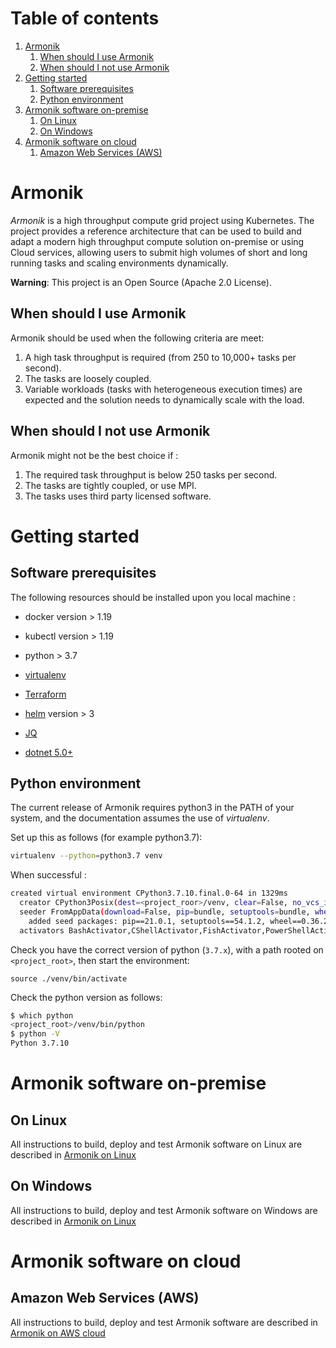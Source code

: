 # Table of contents
1. [Armonik](#armonik)
   1. [When should I use Armonik](#when-should-i-use-armonik)
   2. [When should I not use Armonik](#when-should-i-not-use-armonik)
2. [Getting started](#getteing-started)
   1. [Software prerequisites](#software-prerequisites)
   2. [Python environment](#python-environment)
3. [Armonik software on-premise](#armonik-software-on-premise)
      1. [On Linux](#on-linux)
      2. [On Windows](#on-windows)
4. [Armonik software on cloud](#armonik-software-on-cloud)
   1. [Amazon Web Services (AWS)](#amazon-web-services)

# Armonik <a name="Armonik"></a>
<em>Armonik</em> is a high throughput compute grid project using Kubernetes. 
The project provides a reference architecture that can be used to build and adapt a modern high throughput compute
solution on-premise or using Cloud services, allowing users to submit high volumes of short and long running tasks
and scaling environments dynamically.

**Warning**: This project is an Open Source (Apache 2.0 License).

## When should I use Armonik <a name="when-should-i-use-armonik"></a>
Armonik should be used when the following criteria are meet:
1. A high task throughput is required (from 250 to 10,000+ tasks per second).
2. The tasks are loosely coupled.
3. Variable workloads (tasks with heterogeneous execution times) are expected and the solution needs to 
   dynamically scale with the load.

## When should I not use Armonik <a name="when-should-i-not-use-armonik"></a>
Armonik might not be the best choice if :
1. The required task throughput is below 250 tasks per second.
2. The tasks are tightly coupled, or use MPI.
3. The tasks uses third party licensed software.

# Getting started <a name="getting-started"></a>
## Software prerequisites <a name="software-prerequisites"></a>
The following resources should be installed upon you local machine :

* docker version > 1.19

* kubectl version > 1.19

* python > 3.7

* [virtualenv](https://pypi.org/project/virtualenv/)

* [Terraform](https://learn.hashicorp.com/tutorials/terraform/install-cli)

* [helm](https://helm.sh/docs/intro/install/) version > 3

* [JQ](https://stedolan.github.io/jq/)

* [dotnet 5.0+](https://docs.microsoft.com/en-us/dotnet/core/install/)

## Python environment <a name="python-environment"></a>
The current release of Armonik requires python3 in the PATH of your system, and the documentation assumes the use of *virtualenv*. 

Set up this as follows (for example python3.7):
```bash
virtualenv --python=python3.7 venv
```

When successful :
```bash
created virtual environment CPython3.7.10.final.0-64 in 1329ms
  creator CPython3Posix(dest=<project_roor>/venv, clear=False, no_vcs_ignore=False, global=False)
  seeder FromAppData(download=False, pip=bundle, setuptools=bundle, wheel=bundle, via=copy, app_data_dir=/Users/user/Library/Application Support/virtualenv)
    added seed packages: pip==21.0.1, setuptools==54.1.2, wheel==0.36.2
  activators BashActivator,CShellActivator,FishActivator,PowerShellActivator,PythonActivator,XonshActivator
```

Check you have the correct version of python (`3.7.x`), with a path rooted on `<project_root>`, 
then start the environment:
```
source ./venv/bin/activate
```

Check the python version as follows:
```bash
$ which python
<project_root>/venv/bin/python
$ python -V
Python 3.7.10
```

# Armonik software on-premise <a name="armonik-software-on-premise"></a>
## On Linux <a name="on-linux"></a>
All instructions to build, deploy and test Armonik software on Linux are described in [Armonik on Linux](./README.ON-PREMISE-LINUX.md)

## On Windows <a name="on-windows"></a>
All instructions to build, deploy and test Armonik software on Windows are described in [Armonik on Linux](./README.ON-PREMISE-WINDOWS.md)

# Armonik software on cloud <a name="armonik-software-on-cloud"></a>
## Amazon Web Services (AWS) <a name="amazon-web-services"></a>
All instructions to build, deploy and test Armonik software are described in [Armonik on AWS cloud](./README.ON-AWS-CLOUD.md)